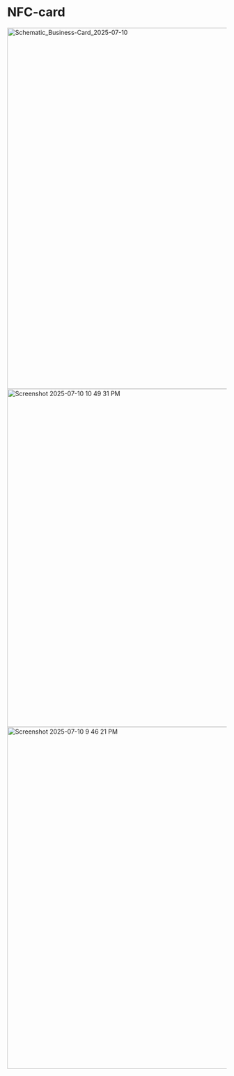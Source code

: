 # NFC-card

<img width="1169" height="827" alt="Schematic_Business-Card_2025-07-10" src="https://github.com/user-attachments/assets/f59e2a69-76d1-4b42-af4d-31c20efd501f" />

<img width="1344" height="774" alt="Screenshot 2025-07-10 10 49 31 PM" src="https://github.com/user-attachments/assets/da762463-f6d7-4a7d-b356-9974b368bc2e" />

<img width="1393" height="783" alt="Screenshot 2025-07-10 9 46 21 PM" src="https://github.com/user-attachments/assets/294335bd-e284-4476-b4a3-ee9cc785cb50" />

